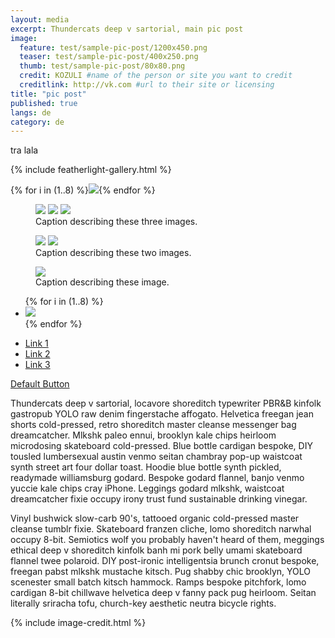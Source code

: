 ```yaml
---
layout: media
excerpt: Thundercats deep v sartorial, main pic post
image:
  feature: test/sample-pic-post/1200x450.png
  teaser: test/sample-pic-post/400x250.png
  thumb: test/sample-pic-post/80x80.png
  credit: KOZULI #name of the person or site you want to credit
  creditlink: http://vk.com #url to their site or licensing
title: "pic post"
published: true
langs: de
category: de
---
```


<div class="tiles">
tra lala
</div><!-- /.tiles -->


{% include featherlight-gallery.html %}
<section data-featherlight-gallery data-featherlight-filter="a">
  {% for i in (1..8) %}<a href="/images{{page.url}}900x450-{{ i }}.png"><img src="/images{{page.url}}80x80-{{ i }}.png"></a>{% endfor %}
</section>

<section data-featherlight-gallery data-featherlight-filter="a">
<figure class="third">
	<a href="/images{{page.url}}900x450-1.png"><img src="/images{{page.url}}400x250.png"></a>
	<a href="/images{{page.url}}900x450-1.png"><img src="/images{{page.url}}400x250.png"></a>
	<a href="/images{{page.url}}900x450-1.png"><img src="/images{{page.url}}400x250.png"></a>
	<figcaption>Caption describing these three images.</figcaption>
</figure>
</section>

<section data-featherlight-gallery data-featherlight-filter="a">
<figure class="half">
	<a href="/images{{page.url}}900x450-1.png"><img src="/images{{page.url}}400x250.png"></a>
	<a href="/images{{page.url}}900x450-1.png"><img src="/images{{page.url}}400x250.png"></a>
	<figcaption>Caption describing these two images.</figcaption>
</figure>
</section>

<section data-featherlight-gallery data-featherlight-filter="a">
<figure>
	<a href="/images{{page.url}}900x450-1.png"><img src="/images{{page.url}}900x450-1.png"></a>
	<figcaption>Caption describing these image.</figcaption>
</figure>
</section>

   
 <section data-featherlight-gallery data-featherlight-filter="a">
  <ul class="th-grid">
  {% for i in (1..8) %}
    <li><a href="/images{{page.url}}900x450-{{ i }}.png"><img src="/images{{page.url}}400x250-{{ i }}.png"></a></li>
  {% endfor %}
  </ul>
  </section>
 

 <nav>
     <ul>
       <li><a href="#link-1">Link 1</a></li>
       <li><a href="#link-2">Link 2</a></li>
       <li><a href="#link-3">Link 3</a></li>
     </ul>
   </nav>
   
 <a href="#" class="btn">Default Button</a>
 
Thundercats deep v sartorial, locavore shoreditch typewriter PBR&B kinfolk gastropub YOLO raw denim fingerstache affogato. Helvetica freegan jean shorts cold-pressed, retro shoreditch master cleanse messenger bag dreamcatcher. Mlkshk paleo ennui, brooklyn kale chips heirloom microdosing skateboard cold-pressed. Blue bottle cardigan bespoke, DIY tousled lumbersexual austin venmo seitan chambray pop-up waistcoat synth street art four dollar toast. Hoodie blue bottle synth pickled, readymade williamsburg godard. Bespoke godard flannel, banjo venmo yuccie kale chips cray iPhone. Leggings godard mlkshk, waistcoat dreamcatcher fixie occupy irony trust fund sustainable drinking vinegar.

Vinyl bushwick slow-carb 90's, tattooed organic cold-pressed master cleanse tumblr fixie. Skateboard franzen cliche, lomo shoreditch narwhal occupy 8-bit. Semiotics wolf you probably haven't heard of them, meggings ethical deep v shoreditch kinfolk banh mi pork belly umami skateboard flannel twee polaroid. DIY post-ironic intelligentsia brunch cronut bespoke, freegan pabst mlkshk mustache kitsch. Pug shabby chic brooklyn, YOLO scenester small batch kitsch hammock. Ramps bespoke pitchfork, lomo cardigan 8-bit chillwave helvetica deep v fanny pack pug heirloom. Seitan literally sriracha tofu, church-key aesthetic neutra bicycle rights.


{% include image-credit.html %}
